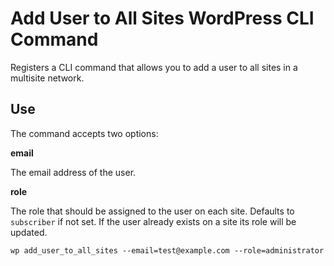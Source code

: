 # Add User to All Sites WordPress CLI Command

Registers a CLI command that allows you to add a user to all sites in a multisite network.

## Use

The command accepts two options:

**email**

The email address of the user.

**role**

The role that should be assigned to the user on each site. Defaults to `subscriber` if not set. If the user already exists on a site its role will be updated.

`wp add_user_to_all_sites --email=test@example.com --role=administrator`

